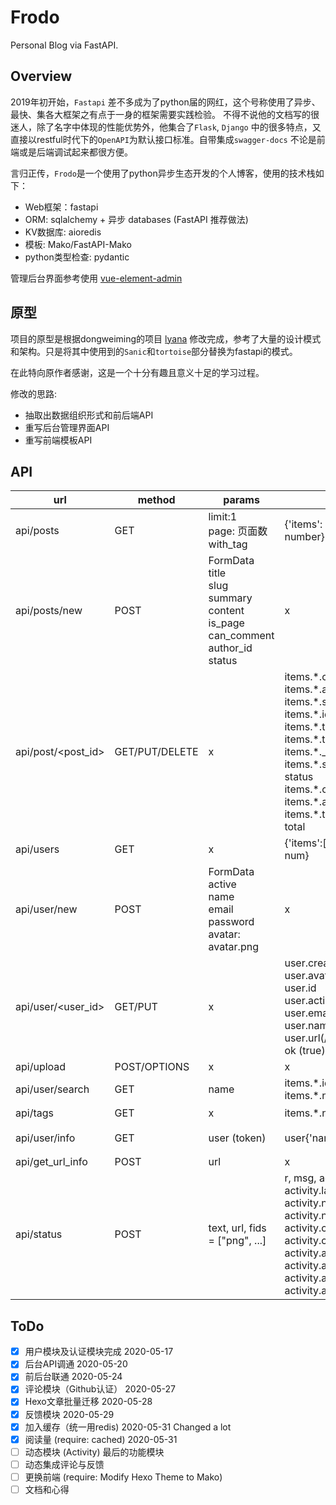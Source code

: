 # Frodo
Personal Blog via FastAPI.
## Overview
2019年初开始，`Fastapi` 差不多成为了python届的网红，这个号称使用了异步、最快、集各大框架之有点于一身的框架需要实践检验。 不得不说他的文档写的很迷人，除了名字中体现的性能优势外，他集合了`Flask`, `Django` 中的很多特点，又直接以restful时代下的`OpenAPI`为默认接口标准。自带集成`swagger-docs` 不论是前端或是后端调试起来都很方便。

言归正传，`Frodo`是一个使用了python异步生态开发的个人博客，使用的技术栈如下：
- Web框架：fastapi
- ORM: sqlalchemy + 异步 databases (FastAPI 推荐做法)
- KV数据库: aioredis
- 模板: Mako/FastAPI-Mako
- python类型检查: pydantic

管理后台界面参考使用 [vue-element-admin](https://github.com/PanJiaChen/vue-element-admin)

## 原型
项目的原型是根据dongweiming的项目 [lyana](https://github.com/dongweiming/lyanna) 修改完成，参考了大量的设计模式和架构。只是将其中使用到的`Sanic`和`tortoise`部分替换为fastapi的模式。

在此特向原作者感谢，这是一个十分有趣且意义十足的学习过程。

修改的思路:
- 抽取出数据组织形式和前后端API
- 重写后台管理界面API
- 重写前端模板API
  
## API
| url | method | params | response | info|
|  --- | --- | --- | --- | --- |
|  api/posts  |   GET | limit:1<br>page: 页面数 <br> with_tag<br>  |  {'items': [post.*.,], 'total': number}  | 查询Posts<br> 需要登录| 
|  api/posts/new| POST | FormData <br> title <br> slug<br> summary <br> content <br> is_page <br> can_comment <br> author_id <br> status| x| x|
| api/post/<post_id>| GET/PUT/DELETE| x | items.*.created_at <br> items.\*.author_id <br> items.\*.slug <br> items.\*.id <br> items.\*.title <br> items.\*.type <br> items.\*._pageview <br> items.\*.summary <br> status <br> items.\*.can_comment <br> items.\*.author_name <br> items.\*.tags.\* <br> total|需要登录|
| api/users | GET | x | {'items':[user.*.,], 'total': num} | 需要登录|
| api/user/new | POST | FormData <br>active <br> name<br>email <br>password <br> avatar: avatar.png | x | 需要登录|
| api/user/<user_id> | GET/PUT | x | user.created_at <br> user.avatar <br> user.id <br> user.active <br> user.email <br> user.name <br> user.url(/user/3/)<br> ok (true) |需要登录 |
| api/upload| POST/OPTIONS |x | x | na|
| api/user/search | GET | name | items.\*.id <br> items.\*.name | 需要登录|
| api/tags | GET | x | items.*.name |需要登录 |
| api/user/info | GET | user (token)| user{'name', 'avartar'} | 相当于current_user|
| api/get_url_info | POST | url | x | na |
| api/status | POST | text, url, fids = ["png", ...] | r, msg, activity.id, activity.layout, activity.n_comments, activity.n_likes, activity.created_at, activity.can_comment, activity.attachments.\*.layout, activity.attachments.\*.url, activity.attachments.\*.title, activity.attachments.*.size |

## ToDo
- [x] 用户模块及认证模块完成 2020-05-17
- [x] 后台API调通 2020-05-20
- [x] 前后台联通 2020-05-24
- [x] 评论模块（Github认证） 2020-05-27
- [x] Hexo文章批量迁移 2020-05-28
- [x] 反馈模块 2020-05-29
- [x] 加入缓存（统一用redis) 2020-05-31 Changed a lot
- [x] 阅读量 (require: cached) 2020-05-31
- [ ] 动态模块 (Activity) 最后的功能模块
- [ ] 动态集成评论与反馈
- [ ] 更换前端 (require: Modify Hexo Theme to Mako)
- [ ] 文档和心得 